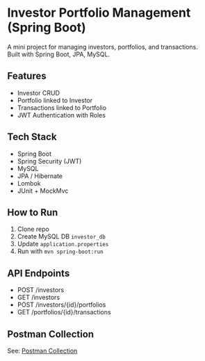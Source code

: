 # Investor Portfolio Management (Spring Boot)

A mini project for managing investors, portfolios, and transactions.  
Built with Spring Boot, JPA, MySQL.

## Features
- Investor CRUD
- Portfolio linked to Investor
- Transactions linked to Portfolio
- JWT Authentication with Roles

## Tech Stack
- Spring Boot
- Spring Security (JWT)
- MySQL
- JPA / Hibernate
- Lombok
- JUnit + MockMvc

## How to Run
1. Clone repo
2. Create MySQL DB `investor_db`
3. Update `application.properties`
4. Run with `mvn spring-boot:run`

## API Endpoints
- POST /investors
- GET /investors
- POST /investors/{id}/portfolios
- GET /portfolios/{id}/transactions

## Postman Collection
See: [Postman Collection](docs/SpringBoot_Investor_API.postman_collection.json)